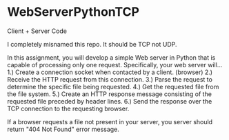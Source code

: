 # WebServerPythonTCP
Client + Server Code

I completely misnamed this repo. It should be TCP not UDP.


In this assignment, you will develop a simple Web server in Python that is capable of processing only one request. Specifically, your web server will...
1.) Create a connection socket when contacted by a client. (browser)
2.) Receive the HTTP request from this connection.
3.) Parse the request to determine the specific file being requested.
4.) Get the requested file from the file system.
5.) Create an HTTP response message consisting of the requested file preceded by header lines.
6.) Send the response over the TCP connection to the requesting browser.

If a browser requests a file not present in your server, you server should return "404 Not Found" error message.
